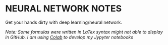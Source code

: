 # NEURAL NETWORK NOTES

Get your hands dirty with deep learning/neural network.


_Note: Some formulas were written in LaTex syntax might not able to display in GitHub. I am using [Colab](https://colab.research.google.com) to develop my Jypyter notebooks_ 
